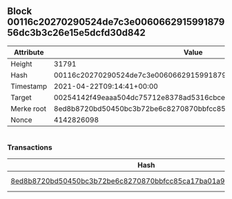 ## Block 00116c20270290524de7c3e006066291599187956dc3b3c26e15e5dcfd30d842

Attribute | Value
--- | ---
Height | 31791
Hash | 00116c20270290524de7c3e006066291599187956dc3b3c26e15e5dcfd30d842
Timestamp | 2021-04-22T09:14:41+00:00
Target | 00254142f49eaaa504dc75712e8378ad5316cbcead634704b3734b6271167cc4
Merke root | 8ed8b8720bd50450bc3b72be6c8270870bbfcc85ca17ba01a9e45fa32a067f85
Nonce | 4142826098

```

```

### Transactions

Hash | Amount
--- | ---
[8ed8b8720bd50450bc3b72be6c8270870bbfcc85ca17ba01a9e45fa32a067f85](8ed8b8720bd50450bc3b72be6c8270870bbfcc85ca17ba01a9e45fa32a067f85.md) | 10.00000000 SKEPTI 

